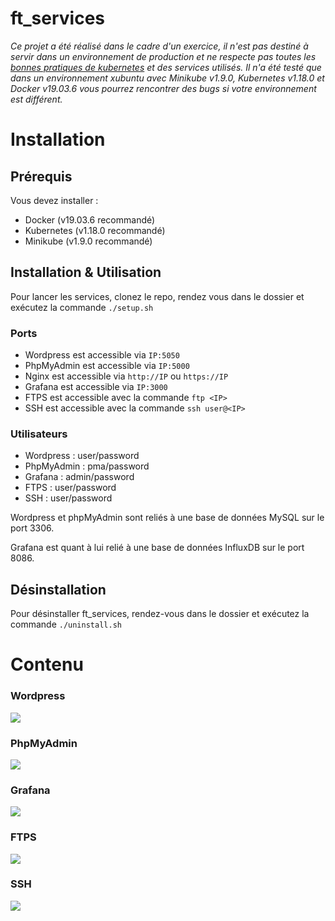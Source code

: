 # ft_services

*Ce projet a été réalisé dans le cadre d'un exercice, il n'est pas destiné à servir dans un environnement de production et ne respecte
pas toutes les [bonnes pratiques de kubernetes](https://cloud.google.com/blog/products/containers-kubernetes/your-guide-kubernetes-best-practices)
et des services utilisés. Il n'a été testé que dans un environnement xubuntu avec Minikube v1.9.0, Kubernetes v1.18.0 et Docker v19.03.6
vous pourrez rencontrer des bugs si votre environnement est différent.*

# Installation

## Prérequis
Vous devez installer :
- Docker (v19.03.6 recommandé)
- Kubernetes (v1.18.0 recommandé)
- Minikube (v1.9.0 recommandé)

## Installation & Utilisation

Pour lancer les services, clonez le repo, rendez vous dans le dossier et exécutez la commande ``./setup.sh``

### Ports
- Wordpress est accessible via ``IP:5050``
- PhpMyAdmin est accessible via ``IP:5000``
- Nginx est accessible via ``http://IP`` ou ``https://IP``
- Grafana est accessible via ``IP:3000``
- FTPS est accessible avec la commande ``ftp <IP>``
- SSH est accessible avec la commande ``ssh user@<IP>``

### Utilisateurs
- Wordpress : user/password
- PhpMyAdmin : pma/password
- Grafana : admin/password
- FTPS : user/password
- SSH : user/password

Wordpress et phpMyAdmin sont reliés à une base de données MySQL sur le port 3306.

Grafana est quant à lui relié à une base de données InfluxDB sur le port 8086.

## Désinstallation

Pour désinstaller ft_services, rendez-vous dans le dossier et exécutez la commande ``./uninstall.sh``

# Contenu

### Wordpress
<img src="https://i.imgur.com/drlXoRv.png">

### PhpMyAdmin
<img src="https://i.imgur.com/rwNwmm4.png">

### Grafana
<img src="https://i.imgur.com/pkTCt8n.png">

### FTPS
<img src="https://i.imgur.com/1b1S0Db.png">

### SSH
<img src="https://i.imgur.com/C0J3w51.png">
